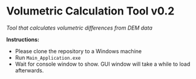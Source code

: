 # Volumetric Calculation Tool v0.2

*Tool that calculates volumetric differences from DEM data*

**Instructions:**
*  Please clone the repository to a Windows machine
*  Run `Main_Application.exe`
*  Wait for console window to show. GUI window will take a while to load afterwards.
